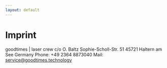 ```yaml
---
layout: default
---
```


# Imprint
goodtimes | laser crew
c/o O. Baltz
Sophie-Scholl-Str. 51
45721 Haltern am See
Germany
Phone: +49 2364 8873040
Mail: service@goodtimes.technology
